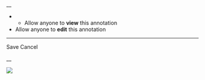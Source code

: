 __

  *   * Allow anyone to **view** this annotation
  * Allow anyone to **edit** this annotation



* * *

Save Cancel

__




![](https://bat.bing.com/action/0?ti=56018282&Ver=2&mid=847f89cf-f52f-46c1-87e7-4d3affa42d80&sid=201ffde0635411ee902411d77b750559&vid=20202bf0635411ee9ac03f2e618b0b9f&vids=0&msclkid=N&pi=0&lg=en-US&sw=800&sh=600&sc=24&nwd=1&tl=Shortform%20%7C%20Actionable%20Gamification&p=https%3A%2F%2Fwww.shortform.com%2Fapp%2Fbook%2Factionable-gamification%2F1-page-summary&r=&lt=449&evt=pageLoad&sv=1&rn=398442)
